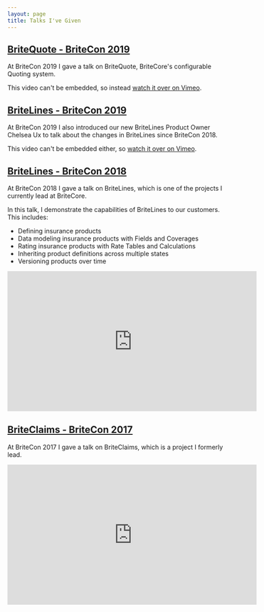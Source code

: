 ```yaml
---
layout: page
title: Talks I've Given
---
```


<h2>
    <a href="https://vimeo.com/374295881" target="_blank">
        BriteQuote - BriteCon 2019
    </a>
</h2>

At BriteCon 2019 I gave a talk on BriteQuote, BriteCore's configurable Quoting system.

This video can't be embedded, so instead <a href="https://vimeo.com/374295881" target="_blank">watch it over on Vimeo</a>.

<h2>
    <a href="https://vimeo.com/374295506" target="_blank">
        BriteLines - BriteCon 2019
    </a>
</h2>

At BriteCon 2019 I also introduced our new BriteLines Product Owner Chelsea Ux to talk about the changes in BriteLines since BriteCon 2018.

This video can't be embedded either, so <a href="https://vimeo.com/374295506" target="_blank">watch it over on Vimeo</a>.

<h2>
    <a href="https://youtu.be/oe0KgXxGQZ4" target="_blank">
        BriteLines - BriteCon 2018
    </a>
</h2>

At BriteCon 2018 I gave a talk on BriteLines, which is one of the projects I currently lead at BriteCore.

In this talk, I demonstrate the capabilities of BriteLines to our customers. This includes:

* Defining insurance products
* Data modeling insurance products with Fields and Coverages
* Rating insurance products with Rate Tables and Calculations
* Inheriting product definitions across multiple states
* Versioning products over time

<iframe width="560" height="315" src="https://www.youtube.com/embed/oe0KgXxGQZ4" frameborder="0" allow="accelerometer; autoplay; encrypted-media; gyroscope; picture-in-picture" allowfullscreen></iframe>

<h2>
    <a href="https://youtu.be/ndTALDFE2wk" target="_blank">
        BriteClaims - BriteCon 2017
    </a>
</h2>

At BriteCon 2017 I gave a talk on BriteClaims, which is a project I formerly lead.

<iframe width="560" height="315" src="https://www.youtube.com/embed/ndTALDFE2wk" frameborder="0" allow="accelerometer; autoplay; encrypted-media; gyroscope; picture-in-picture" allowfullscreen></iframe>
